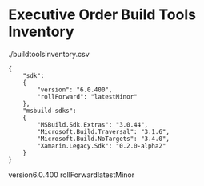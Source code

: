 # Executive Order Build Tools Inventory

./buildtoolsinventory.csv

```
{
    "sdk": 
    {
        "version": "6.0.400",
        "rollForward": "latestMinor"
    },
    "msbuild-sdks": 
    {
        "MSBuild.Sdk.Extras": "3.0.44",
        "Microsoft.Build.Traversal": "3.1.6",
        "Microsoft.Build.NoTargets": "3.4.0",
        "Xamarin.Legacy.Sdk": "0.2.0-alpha2"
    }
}
```
version6.0.400
rollForwardlatestMinor
